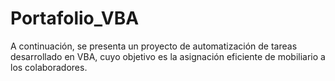 # Portafolio_VBA

A continuación, se presenta un proyecto de automatización de tareas desarrollado en VBA, cuyo objetivo es la asignación eficiente de mobiliario a los colaboradores.

